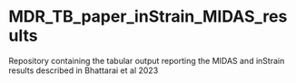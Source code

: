 # MDR_TB_paper_inStrain_MIDAS_results
Repository containing the tabular output reporting the MIDAS and inStrain results described in Bhattarai et al 2023

